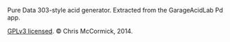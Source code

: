 Pure Data 303-style acid generator. Extracted from the GarageAcidLab Pd app.

[GPLv3 licensed](./COPYING.txt). © Chris McCormick, 2014.

